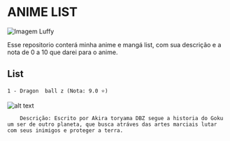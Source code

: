 # ANIME LIST

![Imagem Luffy](./img/1.png)

Esse repositorio conterá minha anime e mangá list, com sua descrição e a nota de 0 a 10 que darei para o anime.


## List 
    1 - Dragon  ball z (Nota: 9.0 ⭐) 
![alt text](image.png)

        Descrição: Escrito por Akira toryama DBZ segue a historia do Goku um ser de outro planeta, que busca atráves das artes marciais lutar com seus inimigos e proteger a terra.



